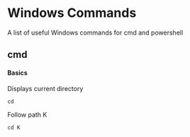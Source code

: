 # Windows Commands

A list of useful Windows commands for cmd and powershell

## cmd

#### Basics

Displays current directory

```
cd
```

Follow path K

```
cd K
```